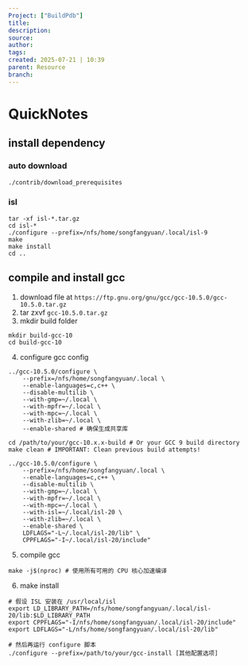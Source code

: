 ```yaml
---
Project: ["BuildPdb"]
title: 
description: 
source: 
author: 
tags: 
created: 2025-07-21 | 10:39
parent: Resource
branch: 
---
```

# QuickNotes
## install dependency

### auto download

```
./contrib/download_prerequisites

```
### isl
```
tar -xf isl-*.tar.gz
cd isl-*
./configure --prefix=/nfs/home/songfangyuan/.local/isl-9
make
make install
cd ..
```

## compile and install gcc 
1. download file at `https://ftp.gnu.org/gnu/gcc/gcc-10.5.0/gcc-10.5.0.tar.gz`
2. tar zxvf `gcc-10.5.0.tar.gz`
3. mkdir build folder
```
mkdir build-gcc-10
cd build-gcc-10
```
4. configure gcc config
```
../gcc-10.5.0/configure \
    --prefix=/nfs/home/songfangyuan/.local \
    --enable-languages=c,c++ \
    --disable-multilib \
    --with-gmp=~/.local \
    --with-mpfr=~/.local \
    --with-mpc=~/.local \
    --with-zlib=~/.local \
    --enable-shared # 确保生成共享库
```

```
cd /path/to/your/gcc-10.x.x-build # Or your GCC 9 build directory
make clean # IMPORTANT: Clean previous build attempts!

```

```
../gcc-10.5.0/configure \
    --prefix=/nfs/home/songfangyuan/.local \
    --enable-languages=c,c++ \
    --disable-multilib \
    --with-gmp=~/.local \
    --with-mpfr=~/.local \
    --with-mpc=~/.local \
    --with-isl=~/.local/isl-20 \
    --with-zlib=~/.local \
    --enable-shared \
    LDFLAGS="-L~/.local/isl-20/lib" \
    CPPFLAGS="-I~/.local/isl-20/include" 
```
5. compile gcc 
```
make -j$(nproc) # 使用所有可用的 CPU 核心加速编译
```
6. make install 

```
# 假设 ISL 安装在 /usr/local/isl
export LD_LIBRARY_PATH=/nfs/home/songfangyuan/.local/isl-20/lib:$LD_LIBRARY_PATH
export CPPFLAGS="-I/nfs/home/songfangyuan/.local/isl-20/include"
export LDFLAGS="-L/nfs/home/songfangyuan/.local/isl-20/lib"

# 然后再运行 configure 脚本
./configure --prefix=/path/to/your/gcc-install [其他配置选项]
```